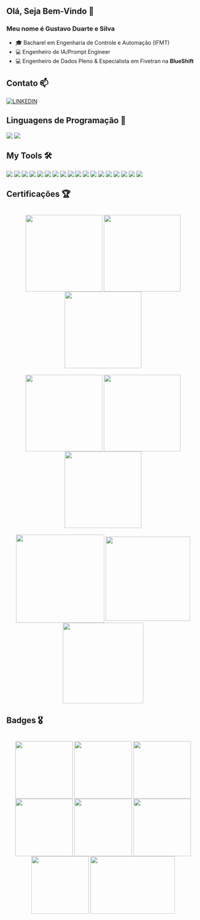 ## Olá, Seja Bem-Vindo 👋
### Meu nome é Gustavo Duarte e Silva

- :mortar_board: Bacharel em Engenharia de Controle e Automação (IFMT)
- :computer: Engenheiro de IA/Prompt Engineer
- :computer: Engenheiro de Dados Pleno & Especialista em Fivetran na **BlueShift**

## Contato 📫
[![LINKEDIN](https://img.shields.io/badge/LinkedIn-0077B5?style=for-the-badge&logo=linkedin&logoColor=white)](https://www.linkedin.com/in/gustavo-duarte-b6b27a126/)

## Linguagens de Programação 🧠
<div> 
  <img align="center" src="https://img.shields.io/badge/Python-3776AB?style=for-the-badge&logo=python&logoColor=white" />
  <img align="center" src="https://img.shields.io/badge/go-%2300ADD8.svg?style=for-the-badge&logo=go&logoColor=white" />
</div>

## My Tools 🛠️
<div>
  <img align="center" src="https://img.shields.io/badge/microsoft%20azure-0089D6?style=for-the-badge&logo=microsoft-azure&logoColor=white" />
   <img align="center" src="https://img.shields.io/badge/GoogleCloud-%234285F4.svg?style=for-the-badge&logo=google-cloud&logoColor=white" />
  <img align="center" src="https://img.shields.io/badge/Numpy-777BB4?style=for-the-badge&logo=numpy&logoColor=white" />
  <img align="center" src="https://img.shields.io/badge/Neo4j-008CC1?style=for-the-badge&logo=neo4j&logoColor=white" />
  <img align="center" src="https://img.shields.io/badge/Pandas-2C2D72?style=for-the-badge&logo=pandas&logoColor=white" />
  <img align="center" src="https://img.shields.io/badge/MySQL-005C84?style=for-the-badge&logo=mysql&logoColor=white" />
  <img align="center" src="https://img.shields.io/badge/SQLite-07405E?style=for-the-badge&logo=sqlite&logoColor=white" />
  <img align="center" src="https://img.shields.io/badge/Jupyter-F37626.svg?&style=for-the-badge&logo=Jupyter&logoColor=white" />                       
  <img align="center" src="https://img.shields.io/badge/Colab-F9AB00?style=for-the-badge&logo=googlecolab&color=525252" />
  <img align="center" src="https://img.shields.io/badge/Databricks-FF3621?style=for-the-badge&logo=Databricks&logoColor=white" />
  <img align="center" src="https://img.shields.io/badge/Streamlit-FF4B4B?style=for-the-badge&logo=Streamlit&logoColor=white" />
  <img align="center" src="https://img.shields.io/badge/Microsoft%20SQL%20Server-CC2927?style=for-the-badge&logo=microsoft%20sql%20server&logoColor=white" />
  <img align="center" src="https://img.shields.io/badge/Overleaf-47A141?style=for-the-badge&logo=Overleaf&logoColor=white" />
  <img align="center" src="https://img.shields.io/badge/Markdown-000000?style=for-the-badge&logo=markdown&logoColor=white" />
  <img align="center" src="https://img.shields.io/badge/dbt-FF694B?style=for-the-badge&logo=dbt&logoColor=white" />
  <img align="center" src="https://img.shields.io/badge/Docker-2496ED?logo=docker&logoColor=white&style=for-the-badge" />
  <img align="center" src="https://img.shields.io/badge/Git-E34F26?logo=git&logoColor=white&style=for-the-badge" />
  <img align="center" src="https://img.shields.io/badge/langchain-1C3C3C?style=for-the-badge&logo=langchain&logoColor=white" />
</div>

## Certificações 🏆
<div align="center"> <br>
  <img align="center" src="https://certification.denodo.com/img/denodo_9_certified_developer_associate_AISDK_badge.png" width=200 height=200 />
  <img align="center" src="https://certification.denodo.com/img/denodo_9_certified_architect_associate_badge.png" width=200 height=200 />
  <img align="center" src="https://certification.denodo.com/img/denodo_80_certified_architect_associate_badge.png" width=200 height=200 />
</div>
<div align="center"> <br>
  <img align="center" src="https://images.credly.com/size/680x680/images/4136ced8-75d5-4afb-8677-40b6236e2672/azure-ai-fundamentals-600x600.png"  width=200 height=200 />
  <img align="center" src="https://images.credly.com/size/340x340/images/be8fcaeb-c769-4858-b567-ffaaa73ce8cf/image.png" width=200 height=200 />
  <img align="center" src="https://images.credly.com/size/340x340/images/70eb1e3f-d4de-4377-a062-b20fb29594ea/azure-data-fundamentals-600x600.png" width=200 height=200 />
</div>
<div align="center"> <br>
<img align="center" src="https://i.postimg.cc/3wWFgpmJ/Fivetran-Hybrid.png" width=230 height=230 />
<img align="center" src="https://i.postimg.cc/Hs4zHTTH/fivetran-hvr.png" width=220 height=220 />
<img align="center" src="https://i.postimg.cc/zGxkbpLc/fivetran-partner.png" width=210 height=210 />
</div>

## Badges 🎖️
<div align="center"> <br>
  <img align="center" src="https://images.credly.com/size/340x340/images/6c64a73e-e66b-40e9-bf4e-de8e21ca04be/image.png" width=150 height=150 />
  <img align="center" src="https://images.credly.com/size/340x340/images/932e3102-58f6-474a-952d-a144b74c98d2/Essentials-Data-Applications_2x.png" width=150 height=150 />
  <img align="center" src="https://images.credly.com/size/340x340/images/9904ec90-122c-43cd-8b66-5a7e6c920862/image.png" width=150 height=150 />
  <img align="center" src="https://images.credly.com/size/340x340/images/1392296a-cadf-4037-b7ac-f01fef0fe31c/Essentials-Data-Sharing_2x.png" width=150 height=150 />
  <img align="center" src="https://images.credly.com/size/340x340/images/97fcc871-a820-4143-adf2-62517026cb58/Essentials-Data-Warehouse_2x.png" width=150 height=150 />
  <img align="center" src="https://images.credly.com/size/340x340/images/50dd7645-1e56-4e53-a1e0-b17dc7cca3c1/image.png" width=150 height=150 />
  <img align="center" src="https://images.credential.net/badge/tiny/unsv28nz_1687880851906_badge.png" width=150 height=150 />
  <img align="center" src="https://www.databricks.com/sites/default/files/2023-06/fundamentals-badge-generative-lp.png" width=220 height=150 />
</div>

